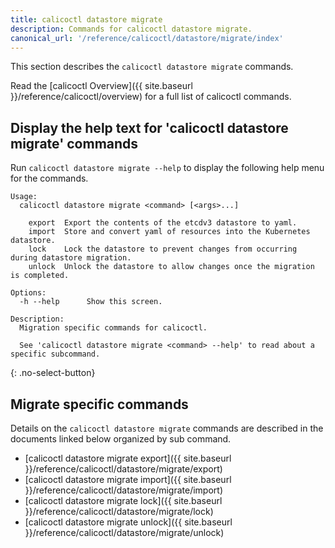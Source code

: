 ```yaml
---
title: calicoctl datastore migrate
description: Commands for calicoctl datastore migrate. 
canonical_url: '/reference/calicoctl/datastore/migrate/index'
---
```


This section describes the `calicoctl datastore migrate` commands.

Read the [calicoctl Overview]({{ site.baseurl }}/reference/calicoctl/overview)
for a full list of calicoctl commands.

## Display the help text for 'calicoctl datastore migrate' commands

Run `calicoctl datastore migrate --help` to display the following help menu for the
commands.

```
Usage:
  calicoctl datastore migrate <command> [<args>...]

    export  Export the contents of the etcdv3 datastore to yaml.
    import  Store and convert yaml of resources into the Kubernetes datastore.
    lock    Lock the datastore to prevent changes from occurring during datastore migration.
    unlock  Unlock the datastore to allow changes once the migration is completed.

Options:
  -h --help      Show this screen.

Description:
  Migration specific commands for calicoctl.

  See 'calicoctl datastore migrate <command> --help' to read about a specific subcommand.
```
{: .no-select-button}

## Migrate specific commands

Details on the `calicoctl datastore migrate` commands are described in the documents linked below
organized by sub command.

-  [calicoctl datastore migrate export]({{ site.baseurl }}/reference/calicoctl/datastore/migrate/export)
-  [calicoctl datastore migrate import]({{ site.baseurl }}/reference/calicoctl/datastore/migrate/import)
-  [calicoctl datastore migrate lock]({{ site.baseurl }}/reference/calicoctl/datastore/migrate/lock)
-  [calicoctl datastore migrate unlock]({{ site.baseurl }}/reference/calicoctl/datastore/migrate/unlock)
